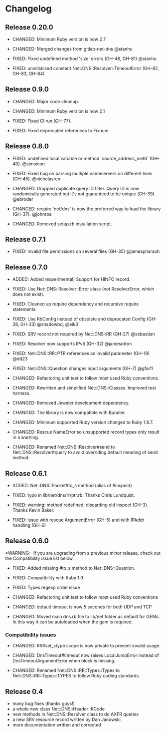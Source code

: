 # Changelog


## Release 0.20.0

- CHANGED: Minimum Ruby version is now 2.7

- CHANGED: Merged changes from gitlab-net-dns @stanhu

- FIXED: Fixed undefined method 'size' errors (GH-46, GH-81) @stanhu

- FIXED: uninitialized constant Net::DNS::Resolver::TimeoutError (GH-82, GH-83, GH-84)


## Release 0.9.0

- CHANGED: Major code cleanup.

- CHANGED: Minimum Ruby version is now 2.1

- FIXED: Fixed CI run (GH-77).

- FIXED: Fixed deprecated references to Fixnum.


## Release 0.8.0

- FIXED: undefined local variable or method `source_address_inet6' (GH-40). @simsicon

- FIXED: Fixed bug on parsing multiple nameservers on different lines (GH-45). @nicholasren
  
- CHANGED: Dropped duplicate query ID filter. Query ID is now randomically generated but it's not guaranteed to be unique (GH-39). @ebroder

- CHANGED: require 'net/dns' is now the preferred way to load the library (GH-37). @johnroa

- CHANGED: Removed setup.rb installation script.


## Release 0.7.1

- FIXED: Invalid file permissions on several files (GH-35) @jamespharaoh


## Release 0.7.0

- ADDED: Added (experimental) Support for HINFO record.

- FIXED: Use Net::DNS::Resolver::Error class (not ResolverError, which does not exist).

- FIXED: Cleaned up require dependency and recursive require statements.

- FIXED: Use RbConfig instead of obsolete and deprecated Config (GH-28, GH-33) @shadowbq, @eik3

- FIXED: SRV record not required by Net::DNS::RR (GH-27) @sebastian

- FIXED: Resolver now supports IPv6 (GH-32) @jamesotron

- FIXED: Net::DNS::RR::PTR references an invalid parameter (GH-19) @dd23

- FIXED: Net::DNS::Question changes input arguments (GH-7) @gfarfl

- CHANGED: Refactoring unit test to follow most used Ruby conventions.

- CHANGED: Rewritten and simplified Net::DNS::Classes. Improved test harness.

- CHANGED: Removed Jeweler development dependency.

- CHANGED: The library is now compatible with Bundler.

- CHANGED: Minimum supported Ruby version changed to Ruby 1.8.7.

- CHANGED: Rescue NameError so unsupported record types only result in a warning.

- CHANGED: Renamed Net::DNS::Resolver#send to Net::DNS::Resolver#query to avoid overriding default meaning of send method.


## Release 0.6.1

- ADDED: Net::DNS::Packet#to_s method (alias of #inspect)

- FIXED: typo in lib/net/dns/rr/ptr.rb. Thanks Chris Lundquist.

- FIXED: warning: method redefined; discarding old inspect (GH-3). Thanks Kevin Baker.

- FIXED: issue with rescue ArgumentError (GH-5) and with IPAddr handling (GH-6)


## Release 0.6.0

*WARNING:- If you are upgrading from a previous minor release, check out the Compatibility issue list below.

- FIXED: Added missing #to_s method to Net::DNS::Question.

- FIXED: Compatibility with Ruby 1.9

- FIXED: Types regexp order issue

- CHANGED: Refactoring unit test to follow most used Ruby conventions

- CHANGED: default timeout is now 5 seconds for both UDP and TCP

- CHANGED: Moved main dns.rb file to lib/net folder as default for GEMs. In this way it can be autoloaded when the gem is required.

### Compatibility issues

- CHANGED: RR#set_stype scope is now private to prevent invalid usage.

- CHANGED: DnsTimeout#timeout now raises LocalJumpError instead of DnsTimeoutArgumentError when block is missing.

- CHANGED: Renamed Net::DNS::RR::Types::Types to Net::DNS::RR::Types::TYPES to follow Ruby coding standards.


## Release 0.4

- many bug fixes (thanks guys!)
- a whole new class Net::DNS::Header::RCode
- new methods in Net::DNS::Resolver class to do AXFR queries
- a new SRV resource record written by Dan Janowski
- more documentation written and corrected
